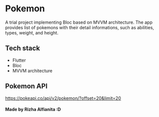 # Pokemon

A trial project implementing Bloc based on MVVM architecture. The app provides list of pokemons with their detail informations, such as abilities, types, weight, and height.

## Tech stack

- Flutter
- Bloc
- MVVM architecture

## Pokemon API

https://pokeapi.co/api/v2/pokemon/?offset=20&limit=20

#### Made by Rizha Alfianita :D
